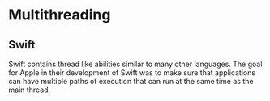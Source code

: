 # **Multithreading**

## **Swift**

Swift contains thread like abilities similar to many other languages.  The goal for Apple in their development of Swift was to make sure that applications can have multiple paths of execution that can run at the same time as the main thread.

